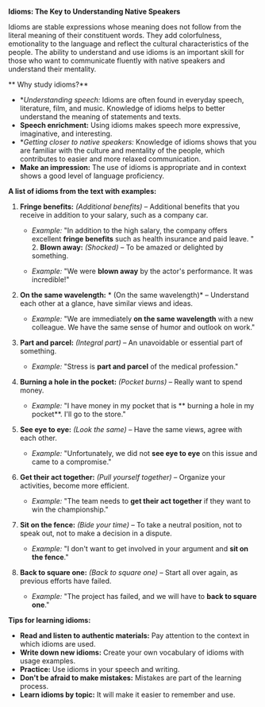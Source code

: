 **Idioms: The Key to Understanding Native Speakers**

Idioms are stable expressions whose meaning does not follow from the literal meaning of their constituent words. They add colorfulness, emotionality to the language and reflect the cultural characteristics of the people.  The ability to understand and use idioms is an important skill for those who want to communicate fluently with native speakers and understand their mentality.

** Why study idioms?**

*   **Understanding speech:* Idioms are often found in everyday speech, literature, film, and music. Knowledge of idioms helps to better understand the meaning of statements and texts.
* **Speech enrichment:** Using idioms makes speech more expressive, imaginative, and interesting.
* **Getting closer to native speakers:* Knowledge of idioms shows that you are familiar with the culture and mentality of the people, which contributes to easier and more relaxed communication.
* **Make an impression:** The use of idioms is appropriate and in context shows a good level of language proficiency.

**A list of idioms from the text with examples:**

1. **Fringe benefits:** *(Additional benefits)* – Additional benefits that you receive in addition to your salary, such as a company car.

    *   *Example:* "In addition to the high salary, the company offers excellent **fringe benefits** such as health insurance and paid leave.
" 2. **Blown away:** *(Shocked)* – To be amazed or delighted by something.

    *   *Example:* "We were **blown away** by the actor's performance. It was incredible!"
3. **On the same wavelength:** * (On the same wavelength)* – Understand each other at a glance, have similar views and ideas.

    *   *Example:* "We are immediately **on the same wavelength** with a new colleague. We have the same sense of humor and outlook on work."
4. **Part and parcel:** *(Integral part)* – An unavoidable or essential part of something.

    *   *Example:* "Stress is **part and parcel** of the medical profession."
5. **Burning a hole in the pocket:** *(Pocket burns)* – Really want to spend money.

    *   *Example:* "I have money in my pocket that is ** burning a hole in my pocket**. I'll go to the store."
6. **See eye to eye:** *(Look the same)* – Have the same views, agree with each other.

    *   *Example:* "Unfortunately, we did not **see eye to eye** on this issue and came to a compromise."
7. **Get their act together:** *(Pull yourself together)* – Organize your activities, become more efficient.

    *   *Example:* "The team needs to **get their act together** if they want to win the championship."
8. **Sit on the fence:** *(Bide your time)* – To take a neutral position, not to speak out, not to make a decision in a dispute.

    *   *Example:* "I don't want to get involved in your argument and **sit on the fence**."
9. **Back to square one:** *(Back to square one)* – Start all over again, as previous efforts have failed.

    *   *Example:* "The project has failed, and we will have to **back to square one**."

**Tips for learning idioms:**

* **Read and listen to authentic materials:** Pay attention to the context in which idioms are used.
* **Write down new idioms:** Create your own vocabulary of idioms with usage examples.
* **Practice:** Use idioms in your speech and writing.
* **Don't be afraid to make mistakes:** Mistakes are part of the learning process.
* **Learn idioms by topic:** It will make it easier to remember and use.